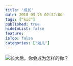 ```yaml
---
title: '成长'
date: 2018-03-26 02:32:00
tags: [“kid”]
published: true
hideInList: false
feature: 
isTop: false
categories: ["娃儿"]
---
```



![长大后，你会成为怎样的你？](https://toshaojin.files.wordpress.com/2018/03/tumblr_p67c6blnfq1r311ono1_1280.jpg)